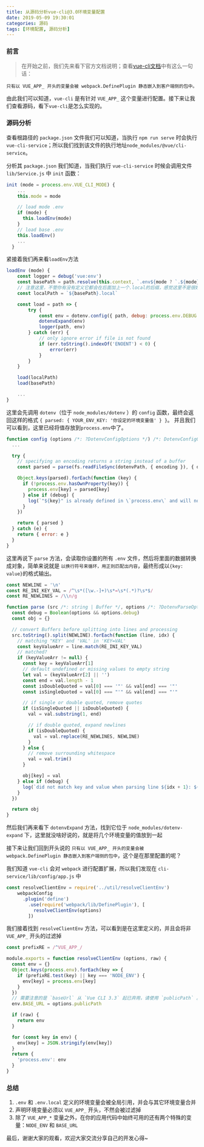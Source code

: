```yaml
---
title: 从源码分析vue-cli@3.0环境变量配置
date: 2019-05-09 19:30:01
categories: 源码
tags: [环境配置, 源码分析]
---
```


### 前言

> 在开始之前，我们先来看下官方文档说明；查看[vue-cli文档](https://cli.vuejs.org/zh/guide/mode-and-env.html#示例：staging-模式)中有这么一句话：

```
只有以 VUE_APP_ 开头的变量会被 webpack.DefinePlugin 静态嵌入到客户端侧的包中。
```

由此我们可以知道，`vue-cli` 是有针对 `VUE_APP_` 这个变量进行配置。接下来让我们查看源码，看下`vue-cli`是怎么实现的。

### 源码分析

查看根路径的 `package.json` 文件我们可以知道，当执行 `npm run serve` 时会执行 `vue-cli-service`；所以我们找到该文件的执行地址`node_modules/@vue/cli-service`。

分析其 `package.json` 我们知道，当我们执行 `vue-cli-service` 时候会调用文件 `lib/Service.js` 中 `init` 函数：

```js
init (mode = process.env.VUE_CLI_MODE) {
    ...
    this.mode = mode

    // load mode .env
    if (mode) {
      this.loadEnv(mode)
    }
    // load base .env
    this.loadEnv()
    ...
  }
```

紧接着我们再来看`loadEnv`方法

```js
loadEnv (mode) {
    const logger = debug('vue:env')
    const basePath = path.resolve(this.context, `.env${mode ? `.${mode}` : ``}`)
    // 注意这里，不管你有没有定义它都会在后面加上一个.local的后缀，感觉这里不是很好
    const localPath = `${basePath}.local`

    const load = path => {
        try {
            const env = dotenv.config({ path, debug: process.env.DEBUG })
            dotenvExpand(env)
            logger(path, env)
        } catch (err) {
            // only ignore error if file is not found
            if (err.toString().indexOf('ENOENT') < 0) {
                error(err)
            }
        }
    }

    load(localPath)
    load(basePath)

    ...
}
```

这里会先调用 `dotenv`（位于 `node_modules/dotenv` ）的 `config` 函数，最终会返回这样的格式 `{ parsed: { YOUR_ENV_KEY: '你设定的环境变量值' } }`。
并且我们可以看到，这里已经将值存放到`process.env`中了。

```js
function config (options /*: ?DotenvConfigOptions */) /*: DotenvConfigOutput */ {
  ...

  try {
    // specifying an encoding returns a string instead of a buffer
    const parsed = parse(fs.readFileSync(dotenvPath, { encoding }), { debug })

    Object.keys(parsed).forEach(function (key) {
      if (!process.env.hasOwnProperty(key)) {
        process.env[key] = parsed[key]
      } else if (debug) {
        log(`"${key}" is already defined in \`process.env\` and will not be overwritten`)
      }
    })

    return { parsed }
  } catch (e) {
    return { error: e }
  }
}
```

这里再说下 `parse` 方法，会读取你设置的所有 `.env` 文件，然后将里面的数据转换成对象，简单来说就是 `以换行符号来循环，用正则匹配出内容`，最终形成以`{key: value}`的格式输出。

```js
const NEWLINE = '\n'
const RE_INI_KEY_VAL = /^\s*([\w.-]+)\s*=\s*(.*)?\s*$/
const RE_NEWLINES = /\\n/g

function parse (src /*: string | Buffer */, options /*: ?DotenvParseOptions */) /*: DotenvParseOutput */ {
  const debug = Boolean(options && options.debug)
  const obj = {}

  // convert Buffers before splitting into lines and processing
  src.toString().split(NEWLINE).forEach(function (line, idx) {
    // matching "KEY' and 'VAL' in 'KEY=VAL'
    const keyValueArr = line.match(RE_INI_KEY_VAL)
    // matched?
    if (keyValueArr != null) {
      const key = keyValueArr[1]
      // default undefined or missing values to empty string
      let val = (keyValueArr[2] || '')
      const end = val.length - 1
      const isDoubleQuoted = val[0] === '"' && val[end] === '"'
      const isSingleQuoted = val[0] === "'" && val[end] === "'"

      // if single or double quoted, remove quotes
      if (isSingleQuoted || isDoubleQuoted) {
        val = val.substring(1, end)

        // if double quoted, expand newlines
        if (isDoubleQuoted) {
          val = val.replace(RE_NEWLINES, NEWLINE)
        }
      } else {
        // remove surrounding whitespace
        val = val.trim()
      }

      obj[key] = val
    } else if (debug) {
      log(`did not match key and value when parsing line ${idx + 1}: ${line}`)
    }
  })

  return obj
}
```

然后我们再来看下 `dotenvExpand` 方法，找到它位于 `node_modules/dotenv-expand` 下，这里就没啥好说的，就是将几个环境变量的值放到一起

接下来让我们回到开头说的 `只有以 VUE_APP_ 开头的变量会被 webpack.DefinePlugin 静态嵌入到客户端侧的包中`，这个是在那里配置的呢？

我们知道 `vue-cli` 会对 `webpack` 进行配置扩展，所以我们发现在 `cli-service/lib/config/app.js` 中

```js
const resolveClientEnv = require('../util/resolveClientEnv')
    webpackConfig
      .plugin('define')
        .use(require('webpack/lib/DefinePlugin'), [
          resolveClientEnv(options)
        ])
```

我们接着找到 `resolveClientEnv` 方法，可以看到是在这里定义的，并且会将非 `VUE_APP_` 开头的过滤掉

```js
const prefixRE = /^VUE_APP_/

module.exports = function resolveClientEnv (options, raw) {
  const env = {}
  Object.keys(process.env).forEach(key => {
    if (prefixRE.test(key) || key === 'NODE_ENV') {
      env[key] = process.env[key]
    }
  })
  // 需要注意的是 `baseUrl` 从 `Vue CLI 3.3` 起已弃用，请使用 `publicPath` 。以下源码涉及此改动
  env.BASE_URL = options.publicPath

  if (raw) {
    return env
  }

  for (const key in env) {
    env[key] = JSON.stringify(env[key])
  }
  return {
    'process.env': env
  }
}
```

### 总结

1. `.env` 和 `.env.local` 定义的环境变量会被全局引用，并会与其它环境变量合并
2. 声明环境变量必须以 `VUE_APP_` 开头，不然会被过滤掉
3. 除了 `VUE_APP_*` 变量之外，在你的应用代码中始终可用的还有两个特殊的变量：`NODE_ENV` 和 `BASE_URL`

最后，谢谢大家的观看，欢迎大家交流分享自己的开发心得~